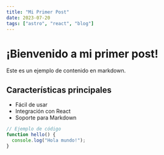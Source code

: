 ```yaml
---
title: "Mi Primer Post"
date: 2023-07-20
tags: ["astro", "react", "blog"]
---
```


# ¡Bienvenido a mi primer post!

Este es un ejemplo de contenido en markdown.

## Características principales

- Fácil de usar
- Integración con React
- Soporte para Markdown

```javascript
// Ejemplo de código
function hello() {
  console.log("Hola mundo!");
}
```
